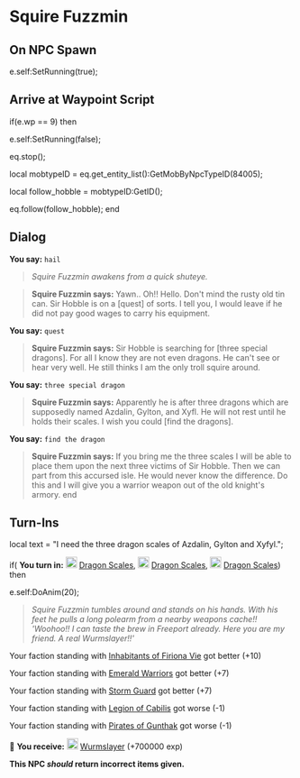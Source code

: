 # Squire Fuzzmin
## On NPC Spawn

 e.self:SetRunning(true);
## Arrive at Waypoint Script

if(e.wp == 9) then


e.self:SetRunning(false);


eq.stop();


local mobtypeID =  eq.get_entity_list():GetMobByNpcTypeID(84005);


local follow_hobble = mobtypeID:GetID();


eq.follow(follow_hobble);
end

## Dialog

**You say:** `hail`



>*Squire Fuzzmin awakens from a quick shuteye.*


>**Squire Fuzzmin says:** Yawn.. Oh!! Hello. Don't mind the rusty old tin can. Sir Hobble is on a [quest] of sorts. I tell you, I would leave if he did not pay good wages to carry his equipment.

**You say:** `quest`



>**Squire Fuzzmin says:** Sir Hobble is searching for [three special dragons]. For all I know they are not even dragons. He can't see or hear very well. He still thinks I am the only troll squire around.

**You say:** `three special dragon`



>**Squire Fuzzmin says:** Apparently he is after three dragons which are supposedly named Azdalin, Gylton, and Xyfl. He will not rest until he holds their scales. I wish you could [find the dragons].

**You say:** `find the dragon`



>**Squire Fuzzmin says:** If you bring me the three scales I will be able to place them upon the next three victims of Sir Hobble. Then we can part from this accursed isle. He would never know the difference. Do this and I will give you a warrior weapon out of the old knight's armory.
end

## Turn-Ins



local text = "I need the three dragon scales of Azdalin, Gylton and Xyfyl.";


if( **You turn in:** <img style="background:url(/static/icons/blank_slot.gif);width:20px;height:20px;" src="/static/icons/item_1088.png" alt="" /> <a
                                href="/item/12950" data-url="12950" class="tooltip-link link">Dragon Scales</a>, <img style="background:url(/static/icons/blank_slot.gif);width:20px;height:20px;" src="/static/icons/item_1088.png" alt="" /> <a
                                href="/item/12951" data-url="12951" class="tooltip-link link">Dragon Scales</a>, <img style="background:url(/static/icons/blank_slot.gif);width:20px;height:20px;" src="/static/icons/item_1088.png" alt="" /> <a
                                href="/item/12952" data-url="12952" class="tooltip-link link">Dragon Scales</a>) then



e.self:DoAnim(20);


>*Squire Fuzzmin tumbles around and stands on his hands. With his feet he pulls a long polearm from a nearby weapons cache!! 'Woohoo!! I can taste the brew in Freeport already. Here you are my friend. A real Wurmslayer!!'*


Your faction standing with [Inhabitants of Firiona Vie](/faction/248) got better (<span class='text-success'>+10</span>)


Your faction standing with [Emerald Warriors](/faction/326) got better (<span class='text-success'>+7</span>)



Your faction standing with [Storm Guard](/faction/312) got better (<span class='text-success'>+7</span>)


Your faction standing with [Legion of Cabilis](/faction/441) got worse (<span class='text-danger'>-1</span>)


Your faction standing with [Pirates of Gunthak](/faction/313) got worse (<span class='text-danger'>-1</span>)


 &#127873; **You receive:**  <img style="background:url(/static/icons/blank_slot.gif);width:20px;height:20px;" src="/static/icons/item_736.png" alt="" /> <a
                                href="/item/5057" data-url="5057" class="tooltip-link link">Wurmslayer</a> (+700000 exp)

 

**This NPC *should* return incorrect items given.**












